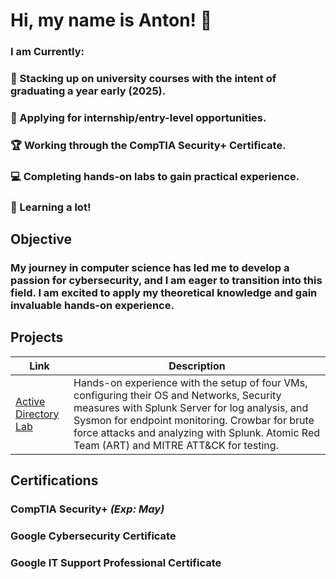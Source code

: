 # Hi, my name is Anton! 👋
### I am Currently:
### 📅 Stacking up on university courses with the intent of graduating a year early (2025).
### 💼 Applying for internship/entry-level opportunities.
### 🏆 Working through the CompTIA Security+ Certificate.
### 💻 Completing hands-on labs to gain practical experience.
### 🧠 Learning a lot!

## Objective

### My journey in computer science has led me to develop a passion for cybersecurity, and I am eager to transition into this field. I am excited to apply my theoretical knowledge and gain invaluable hands-on experience. 

## Projects
| Link | Description |
|---------|------|
| <a href="https://github.com/avulman/active-directory-project">Active Directory <br>Lab| Hands-on experience with the setup of four VMs, configuring their OS and Networks, Security measures with Splunk Server for log analysis, and Sysmon for endpoint monitoring. Crowbar for brute force attacks and analyzing with Splunk. Atomic Red Team (ART) and MITRE ATT&CK for testing.

## Certifications
### CompTIA Security+ *(Exp: May)*
### Google Cybersecurity Certificate
### Google IT Support Professional Certificate

